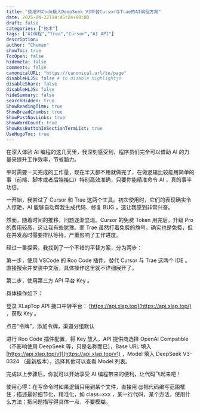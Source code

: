 ```yaml
---
title: "使用VSCode接入DeepSeek V3平替Cursor与Trae的AI编程方案"
date: 2025-04-22T14:45:24+08:00
draft: false
categories: ["技术"]
tags: ["AI编程","Trea","Cursor","AI API"]
description: 
author: "Cheman"
showToc: true
TocOpen: false
hidemeta: false
comments: false
canonicalURL: "https://canonical.url/to/page"
disableHLJS: false # to disable highlightjs
disableShare: false
disableHLJS: false
hideSummary: false
searchHidden: true
ShowReadingTime: true
ShowBreadCrumbs: true
ShowPostNavLinks: true
ShowWordCount: true
ShowRssButtonInSectionTermList: true
UseHugoToc: true
---
```

在深入体验 AI 编程的这几天里，我深刻感受到，程序员们完全可以借助 AI 的力量来提升工作效率，节省脑力。

平时需要一天完成的工作量，现在半天都不用就做完了，在做逻辑比较能用简单的事（前端、脚本或者后端接口）特别高效准确，只要你能精准命令 AI ，真的事半功倍。

一开始，我尝试了 Cursor 和 Trae 这两个工具。初次使用时，它们的表现确实令人惊艳，AI 能够自动帮我生成代码、修复 BUG ，这让我感到非常兴奋。

然而，随着时间的推移，问题逐渐显现。Cursor 的免费 Token 用完后，升级 Pro 的费用较高，这让我有些犹豫。而 Trae 虽然打着免费的旗号，确实也是免费，但在并发高时需要排队等待，严重影响了工作进度。

经过一番探索，我找到了一个不错的平替方案，分为两步：

第一步，使用 VSCode 的 Roo Code 插件，替代 Cursor 与 Trae 这两个 IDE 。直接搜索并安装中文版，具体操作这里就不详细展开了。

第二步，使用第三方 API 平台 Key 。

具体操作如下：

登录 XLapTop API 接口中转平台： [https://api.xlap.top](https://api.xlap.top/) ，获取 Key 。

点击“令牌”，添加令牌，渠道分组默认

进行 Roo Code 插件配置，将 Key 放入，API 提供商选择 OpenAI Compatible （不影响使用 DeepSeek 等，只是名称而已），Base URL 填入 [https://api.xlap.top/v1](https://api.xlap.top/v1) ，Model 填入 DeepSeek V3-0324 （最新版本），选择其他可以查看 Model 列表。

完成以上步骤后，你就可以开始享受 AI 编程带来的便利，让代码飞起来吧！

使用心得：在写命令时如果逻辑只用到某个文件，直接用 @把代码编写范围框住；描述最好细节化，精准化，如 class=xxx ，某一行代码，某个方法，使用什么方法；把问题描写得具体一点，不要模糊。
